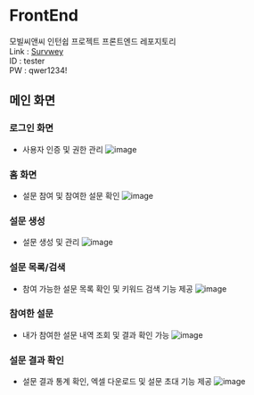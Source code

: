 # FrontEnd

모빌씨앤씨 인턴쉽 프로젝트 프론트엔드 레포지토리  
Link : [Survwey](http://218.55.79.80)  
ID : tester  
PW : qwer1234!

## 메인 화면

### 로그인 화면
- 사용자 인증 및 권한 관리
![image](https://github.com/user-attachments/assets/ee4aa78c-6f37-4118-ab7e-6c561acd9e4d)

### 홈 화면
- 설문 참여 및 참여한 설문 확인
![image](https://github.com/user-attachments/assets/92c4ca86-8d31-431e-a022-2355421d5108)

### 설문 생성
- 설문 생성 및 관리
![image](https://github.com/user-attachments/assets/47f9ce4b-cd1a-44ec-9956-e4411bd07e32)

### 설문 목록/검색
- 참여 가능한 설문 목록 확인 및 키워드 검색 기능 제공
![image](https://github.com/user-attachments/assets/c2f40efc-31a8-4ec1-9db7-c0dea25fb1b7)

### 참여한 설문
- 내가 참여한 설문 내역 조회 및 결과 확인 가능
![image](https://github.com/user-attachments/assets/ae223a77-da51-49c5-a65f-454156397608)

### 설문 결과 확인
- 설문 결과 통계 확인, 엑셀 다운로드 및 설문 초대 기능 제공
![image](https://github.com/user-attachments/assets/415d465b-6a8e-4d24-9ee9-c90721a0bbf1)
